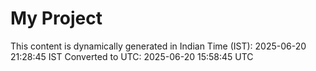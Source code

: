 # My Project

This content is dynamically generated in Indian Time (IST): 2025-06-20 21:28:45 IST
Converted to UTC: 2025-06-20 15:58:45 UTC
